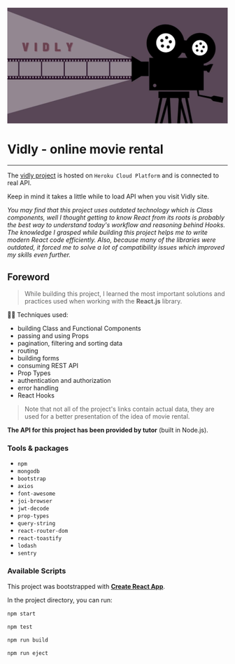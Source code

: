 ![cover](https://github.com/mateuszlason/vidly/blob/main/public/vidly.jpg)

# Vidly - online movie rental

---

The [vidly project](https://thawing-wildwood-91061.herokuapp.com/) is hosted on `Heroku Cloud Platform` and is connected to real API.

Keep in mind it takes a little while to load API when you visit Vidly site.

_You may find that this project uses outdated technology which is Class components, well I thought getting to know React from its roots is probably the best way to understand today's workflow and reasoning behind Hooks. The knowledge I grasped while building this project helps me to write modern React code efficiently. Also, because many of the libraries were outdated, it forced me to solve a lot of compatibility issues which improved my skills even further._

## Foreword

> While building this project, I learned the most important solutions and practices used when working with the **React.js** library.

👨‍💻 Techniques used:

- building Class and Functional Components
- passing and using Props
- pagination, filtering and sorting data
- routing
- building forms
- consuming REST API
- Prop Types
- authentication and authorization
- error handling
- React Hooks

> Note that not all of the project's links contain actual data, they are used for a better presentation of the idea of movie rental.

**The API for this project has been provided by tutor** (built in Node.js).

### Tools & packages

- `npm`
- `mongodb`
- `bootstrap`
- `axios`
- `font-awesome`
- `joi-browser`
- `jwt-decode`
- `prop-types`
- `query-string`
- `react-router-dom`
- `react-toastify`
- `lodash`
- `sentry`

### Available Scripts

This project was bootstrapped with **[Create React App](https://github.com/facebook/create-react-app)**.

In the project directory, you can run:

```
npm start
```

```
npm test
```

```
npm run build
```

```
npm run eject
```
